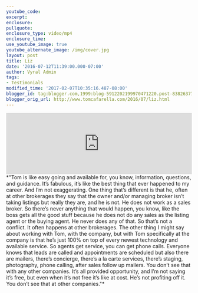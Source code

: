 ```yaml
---
youtube_code:
excerpt:
enclosure:
pullquote:
enclosure_type: video/mp4
enclosure_time:
use_youtube_image: true
youtube_alternate_image: /img/cover.jpg
layout: post
title: Liz
date: '2016-07-12T11:39:00.000-07:00'
author: Vyral Admin
tags:
- Testimonials
modified_time: '2017-02-07T10:35:16.487-08:00'
blogger_id: tag:blogger.com,1999:blog-5912202199970471220.post-8382637722534572505
blogger_orig_url: http://www.tomcafarella.com/2016/07/liz.html
---
```

<iframe width="100%" height="166" scrolling="no" frameborder="no" src="https://w.soundcloud.com/player/?url=https%3A//api.soundcloud.com/tracks/273354701&amp;color=ff5500"></iframe>
*"Tom is like easy going and available for, you know, information, questions, and guidance. It’s fabulous, it’s like the best thing that ever happened to my career. And I’m not exaggerating. One thing that’s different is that he, often at other brokerages they say that the owner and/or managing broker isn’t taking listings but really they are, and he is not. He does not work as a sales broker. So there’s never anything that would happen, you know, like the boss gets all the good stuff because he does not do any sales as the listing agent or the buying agent. He never does any of that. So that’s not a conflict. It often happens at other brokerages. The other thing I might say about working with Tom, with the company, but with Tom specifically at the company is that he’s just 100% on top of every newest technology and available service. So agents get service, you can get phone calls. Everyone knows that leads are called and appointments are scheduled but also there are mailers, there’s concierge, there’s a la carte services, there’s staging, photography, phone calling, after sales follow up mailers. You don’t see that with any other companies. It’s all provided opportunity, and I’m not saying it’s free, but even when it’s not free it’s like at cost. He’s not profiting off it. You don’t see that at other companies."*
